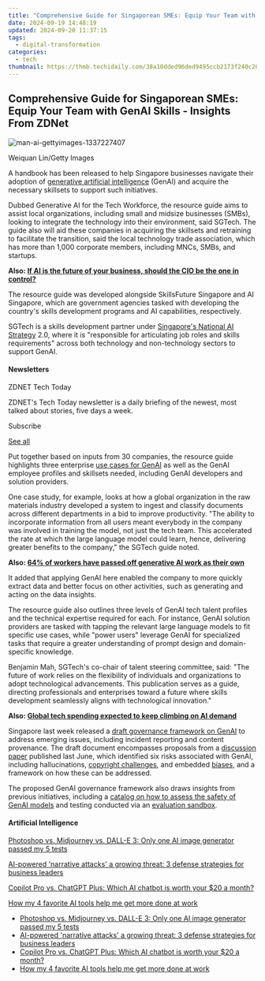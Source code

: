 ```yaml
---
title: "Comprehensive Guide for Singaporean SMEs: Equip Your Team with GenAI Skills - Insights From ZDNet"
date: 2024-09-19 14:48:19
updated: 2024-09-20 11:37:15
tags:
  - digital-transformation
categories:
  - tech
thumbnail: https://thmb.techidaily.com/38a10dded96ded9495ccb2173f240c20a69acb6b4b947c6dc175d30ce0f723b9.jpg
---
```


## Comprehensive Guide for Singaporean SMEs: Equip Your Team with GenAI Skills - Insights From ZDNet

![man-ai-gettyimages-1337227407](https://www.zdnet.com/a/img/resize/b90310f4bac89f70220d49067a1aa11e28bba10f/2024/01/24/889072e1-a2de-4cf1-a10c-8100af0d4b43/man-ai-gettyimages-1337227407.jpg?auto=webp&width=1280)

Weiquan Lin/Getty Images

A handbook has been released to help Singapore businesses navigate their adoption of [generative artificial intelligence](https://www.zdnet.com/article/what-is-generative-ai-and-why-is-it-so-popular-heres-everything-you-need-to-know/) (GenAI) and acquire the necessary skillsets to support such initiatives. 

Dubbed Generative AI for the Tech Workforce, the resource guide aims to assist local organizations, including small and midsize businesses (SMBs), looking to integrate the technology into their environment, said SGTech. The guide also will aid these companies in acquiring the skillsets and retraining to facilitate the transition, said the local technology trade association, which has more than 1,000 corporate members, including MNCs, SMBs, and startups. 

**Also: [If AI is the future of your business, should the CIO be the one in control?](https://www.zdnet.com/article/if-ai-is-the-future-of-your-business-should-the-cio-be-in-control/)**

The resource guide was developed alongside SkillsFuture Singapore and AI Singapore, which are government agencies tasked with developing the country's skills development programs and AI capabilities, respectively. 

SGTech is a skills development partner under [Singapore's National AI Strategy](https://www.zdnet.com/article/singapore-wants-widespread-ai-use-in-smart-nation-drive/) 2.0, where it is "responsible for articulating job roles and skills requirements" across both technology and non-technology sectors to support GenAI.

#### Newsletters

ZDNET Tech Today

ZDNET's Tech Today newsletter is a daily briefing of the newest, most talked about stories, five days a week.

 Subscribe

[See all](https://www.zdnet.com/newsletters/)

Put together based on inputs from 30 companies, the resource guide highlights three enterprise [use cases for GenAI](https://www.zdnet.com/article/singapore-looks-for-generative-ai-use-cases-with-sandbox-options/) as well as the GenAI employee profiles and skillsets needed, including GenAI developers and solution providers. 

One case study, for example, looks at how a global organization in the raw materials industry developed a system to ingest and classify documents across different departments in a bid to improve productivity. "The ability to incorporate information from all users meant everybody in the company was involved in training the model, not just the tech team. This accelerated the rate at which the large language model could learn, hence, delivering greater benefits to the company," the SGTech guide noted. 

**Also: [64% of workers have passed off generative AI work as their own](https://www.zdnet.com/article/64-of-workers-have-passed-off-generative-ai-work-as-their-own/)**

It added that applying GenAI here enabled the company to more quickly extract data and better focus on other activities, such as generating and acting on the data insights. 

The resource guide also outlines three levels of GenAI tech talent profiles and the technical expertise required for each. For instance, GenAI solution providers are tasked with tapping the relevant large language models to fit specific use cases, while "power users" leverage GenAI for specialized tasks that require a greater understanding of prompt design and domain-specific knowledge.

Benjamin Mah, SGTech's co-chair of talent steering committee, said: "The future of work relies on the flexibility of individuals and organizations to adopt technological advancements. This publication serves as a guide, directing professionals and enterprises toward a future where skills development seamlessly aligns with technological innovation."

**Also: [Global tech spending expected to keep climbing on AI demand](https://www.zdnet.com/article/global-tech-spending-expected-to-keep-climbing-on-ai-demand/)**

Singapore last week released a [draft governance framework on GenAI](https://www.zdnet.com/article/singapore-seeks-expanded-governance-framework-for-generative-ai/) to address emerging issues, including incident reporting and content provenance. The draft document encompasses proposals from a [discussion paper](https://www.zdnet.com/article/singapore-identifies-six-generative-ai-risks-sets-up-foundation-to-guide-adoption/) published last June, which identified six risks associated with GenAI, including hallucinations, [copyright challenges](https://www.zdnet.com/article/generative-ai-brings-new-risks-to-everyone-heres-how-you-can-stay-safe/), and embedded [biases](https://www.zdnet.com/article/singapore-must-take-caution-with-ai-use-review-approach-to-public-trust/), and a framework on how these can be addressed. 

The proposed GenAI governance framework also draws insights from previous initiatives, including a [catalog on how to assess the safety of GenAI models](https://www.zdnet.com/article/global-players-look-to-create-baseline-to-evaluate-generative-ai-applications/) and testing conducted via an [evaluation sandbox](https://www.zdnet.com/article/singapore-looks-for-generative-ai-use-cases-with-sandbox-options/).

#### Artificial Intelligence

[Photoshop vs. Midjourney vs. DALL-E 3: Only one AI image generator passed my 5 tests](https://www.zdnet.com/article/is-photoshops-new-text-to-image-as-good-as-midjourney-and-dall-e-we-test-it-and-see/ "Photoshop vs. Midjourney vs. DALL-E 3: Only one AI image generator passed my 5 tests")

[AI-powered 'narrative attacks' a growing threat: 3 defense strategies for business leaders](https://www.zdnet.com/article/ai-powered-narrative-attacks-a-growing-threat-3-defense-strategies-for-business-leaders/ "AI-powered 'narrative attacks' a growing threat: 3 defense strategies for business leaders")

[Copilot Pro vs. ChatGPT Plus: Which AI chatbot is worth your $20 a month?](https://www.zdnet.com/article/copilot-pro-vs-chatgpt-plus-which-is-ai-chatbot-is-worth-your-20-a-month/ "Copilot Pro vs. ChatGPT Plus: Which AI chatbot is worth your $20 a month?")

[How my 4 favorite AI tools help me get more done at work](https://www.zdnet.com/article/how-my-4-favorite-ai-tools-help-me-get-more-done-at-work/ "How my 4 favorite AI tools help me get more done at work")

* [Photoshop vs. Midjourney vs. DALL-E 3: Only one AI image generator passed my 5 tests](https://www.zdnet.com/article/is-photoshops-new-text-to-image-as-good-as-midjourney-and-dall-e-we-test-it-and-see/ "Photoshop vs. Midjourney vs. DALL-E 3: Only one AI image generator passed my 5 tests")
* [AI-powered 'narrative attacks' a growing threat: 3 defense strategies for business leaders](https://www.zdnet.com/article/ai-powered-narrative-attacks-a-growing-threat-3-defense-strategies-for-business-leaders/ "AI-powered 'narrative attacks' a growing threat: 3 defense strategies for business leaders")
* [Copilot Pro vs. ChatGPT Plus: Which AI chatbot is worth your $20 a month?](https://www.zdnet.com/article/copilot-pro-vs-chatgpt-plus-which-is-ai-chatbot-is-worth-your-20-a-month/ "Copilot Pro vs. ChatGPT Plus: Which AI chatbot is worth your $20 a month?")
* [How my 4 favorite AI tools help me get more done at work](https://www.zdnet.com/article/how-my-4-favorite-ai-tools-help-me-get-more-done-at-work/ "How my 4 favorite AI tools help me get more done at work")

<ins class="adsbygoogle"
     style="display:block"
     data-ad-format="autorelaxed"
     data-ad-client="ca-pub-7571918770474297"
     data-ad-slot="1223367746"></ins>



<ins class="adsbygoogle"
     style="display:block"
     data-ad-client="ca-pub-7571918770474297"
     data-ad-slot="8358498916"
     data-ad-format="auto"
     data-full-width-responsive="true"></ins>
